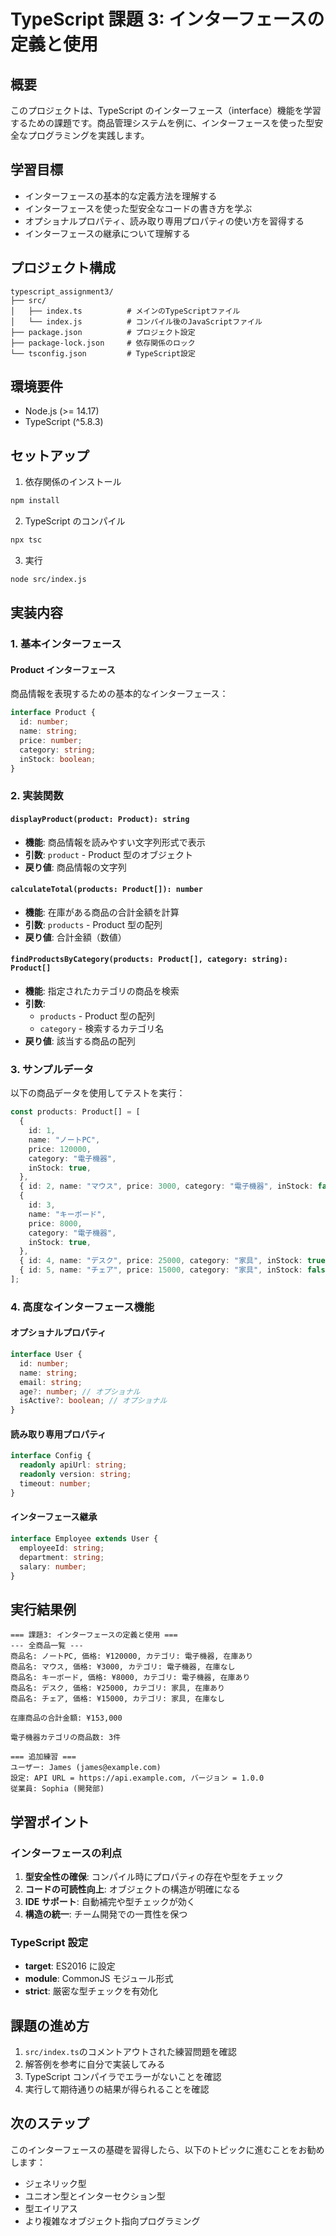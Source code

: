 # TypeScript 課題 3: インターフェースの定義と使用

## 概要

このプロジェクトは、TypeScript のインターフェース（interface）機能を学習するための課題です。商品管理システムを例に、インターフェースを使った型安全なプログラミングを実践します。

## 学習目標

- インターフェースの基本的な定義方法を理解する
- インターフェースを使った型安全なコードの書き方を学ぶ
- オプショナルプロパティ、読み取り専用プロパティの使い方を習得する
- インターフェースの継承について理解する

## プロジェクト構成

```
typescript_assignment3/
├── src/
│   ├── index.ts          # メインのTypeScriptファイル
│   └── index.js          # コンパイル後のJavaScriptファイル
├── package.json          # プロジェクト設定
├── package-lock.json     # 依存関係のロック
└── tsconfig.json         # TypeScript設定
```

## 環境要件

- Node.js (>= 14.17)
- TypeScript (^5.8.3)

## セットアップ

1. 依存関係のインストール

```bash
npm install
```

2. TypeScript のコンパイル

```bash
npx tsc
```

3. 実行

```bash
node src/index.js
```

## 実装内容

### 1. 基本インターフェース

#### Product インターフェース

商品情報を表現するための基本的なインターフェース：

```typescript
interface Product {
  id: number;
  name: string;
  price: number;
  category: string;
  inStock: boolean;
}
```

### 2. 実装関数

#### `displayProduct(product: Product): string`

- **機能**: 商品情報を読みやすい文字列形式で表示
- **引数**: `product` - Product 型のオブジェクト
- **戻り値**: 商品情報の文字列

#### `calculateTotal(products: Product[]): number`

- **機能**: 在庫がある商品の合計金額を計算
- **引数**: `products` - Product 型の配列
- **戻り値**: 合計金額（数値）

#### `findProductsByCategory(products: Product[], category: string): Product[]`

- **機能**: 指定されたカテゴリの商品を検索
- **引数**:
  - `products` - Product 型の配列
  - `category` - 検索するカテゴリ名
- **戻り値**: 該当する商品の配列

### 3. サンプルデータ

以下の商品データを使用してテストを実行：

```typescript
const products: Product[] = [
  {
    id: 1,
    name: "ノートPC",
    price: 120000,
    category: "電子機器",
    inStock: true,
  },
  { id: 2, name: "マウス", price: 3000, category: "電子機器", inStock: false },
  {
    id: 3,
    name: "キーボード",
    price: 8000,
    category: "電子機器",
    inStock: true,
  },
  { id: 4, name: "デスク", price: 25000, category: "家具", inStock: true },
  { id: 5, name: "チェア", price: 15000, category: "家具", inStock: false },
];
```

### 4. 高度なインターフェース機能

#### オプショナルプロパティ

```typescript
interface User {
  id: number;
  name: string;
  email: string;
  age?: number; // オプショナル
  isActive?: boolean; // オプショナル
}
```

#### 読み取り専用プロパティ

```typescript
interface Config {
  readonly apiUrl: string;
  readonly version: string;
  timeout: number;
}
```

#### インターフェース継承

```typescript
interface Employee extends User {
  employeeId: string;
  department: string;
  salary: number;
}
```

## 実行結果例

```
=== 課題3: インターフェースの定義と使用 ===
--- 全商品一覧 ---
商品名: ノートPC, 価格: ¥120000, カテゴリ: 電子機器, 在庫あり
商品名: マウス, 価格: ¥3000, カテゴリ: 電子機器, 在庫なし
商品名: キーボード, 価格: ¥8000, カテゴリ: 電子機器, 在庫あり
商品名: デスク, 価格: ¥25000, カテゴリ: 家具, 在庫あり
商品名: チェア, 価格: ¥15000, カテゴリ: 家具, 在庫なし

在庫商品の合計金額: ¥153,000

電子機器カテゴリの商品数: 3件

=== 追加練習 ===
ユーザー: James (james@example.com)
設定: API URL = https://api.example.com, バージョン = 1.0.0
従業員: Sophia (開発部)
```

## 学習ポイント

### インターフェースの利点

1. **型安全性の確保**: コンパイル時にプロパティの存在や型をチェック
2. **コードの可読性向上**: オブジェクトの構造が明確になる
3. **IDE サポート**: 自動補完や型チェックが効く
4. **構造の統一**: チーム開発での一貫性を保つ

### TypeScript 設定

- **target**: ES2016 に設定
- **module**: CommonJS モジュール形式
- **strict**: 厳密な型チェックを有効化

## 課題の進め方

1. `src/index.ts`のコメントアウトされた練習問題を確認
2. 解答例を参考に自分で実装してみる
3. TypeScript コンパイラでエラーがないことを確認
4. 実行して期待通りの結果が得られることを確認

## 次のステップ

このインターフェースの基礎を習得したら、以下のトピックに進むことをお勧めします：

- ジェネリック型
- ユニオン型とインターセクション型
- 型エイリアス
- より複雑なオブジェクト指向プログラミング

